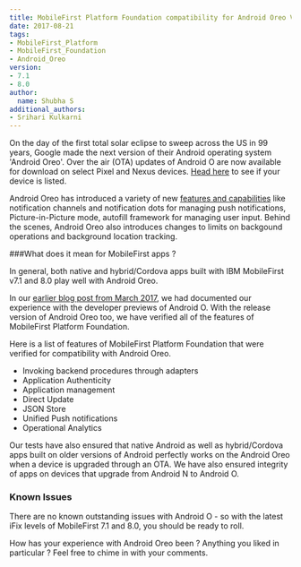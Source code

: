 ```yaml
---
title: MobileFirst Platform Foundation compatibility for Android Oreo Version 
date: 2017-08-21
tags:
- MobileFirst_Platform
- MobileFirst_Foundation
- Android_Oreo
version:
- 7.1
- 8.0
author:
  name: Shubha S
additional_authors:
- Srihari Kulkarni
---
```


On the day of the first total solar eclipse to sweep across the US in 99 years, Google made the next version of their Android operating system 'Android Oreo'. Over the air (OTA) updates of Android O are now available for download on select Pixel and Nexus devices. [Head here](https://developer.android.com/about/versions/o/download.html) to see if your device is listed. 

Android Oreo has introduced a variety of new [features and capabilities](http://www.androidauthority.com/android-8-0-review-758783/) like notification channels and notification dots for managing push notifications, Picture-in-Picture mode, autofill framework for managing user input. Behind the scenes, Android Oreo also introduces changes to limits on backgound operations and background location tracking. 

###What does it mean for MobileFirst apps ?

In general, both native and hybrid/Cordova apps built with IBM MobileFirst v7.1 and 8.0 play well with Android Oreo. 

In our [earlier blog post from March 2017](https://mobilefirstplatform.ibmcloud.com/blog/2017/07/03/mobilefirst-android-o/), we had documented our experience with the developer previews of Android O. With the release version of Android Oreo too, 
we have verified all of the features of MobileFirst Platform Foundation. 

Here is a list of features of MobileFirst Platform Foundation that were verified for compatibility with Android Oreo.

- Invoking backend procedures through adapters
- Application Authenticity
- Application management
- Direct Update
- JSON Store 
- Unified Push notifications
- Operational Analytics 

Our tests have also ensured that native Android as well as hybrid/Cordova apps built on older versions of Android perfectly works on the Android Oreo when a device is upgraded through an OTA. We have also ensured integrity of apps on devices that upgrade from Android N to Android O. 

### Known Issues
There are no known outstanding issues with Android O - so with the latest iFix levels of MobileFirst 7.1 and 8.0, you should be ready to roll. 

How has your experience with Android Oreo been ? Anything you liked in particular ? Feel free to chime in with your comments. 
